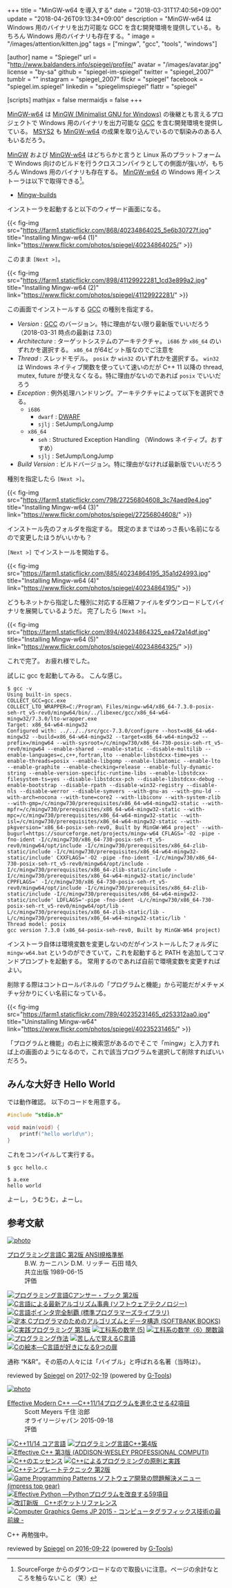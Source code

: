 +++
title = "MinGW-w64 を導入する"
date = "2018-03-31T17:40:56+09:00"
update = "2018-04-26T09:13:34+09:00"
description = "MinGW-w64 は Windows 用のバイナリを出力可能な GCC を含む開発環境を提供している。もちろん Windows 用のバイナリも存在する。"
image = "/images/attention/kitten.jpg"
tags = ["mingw", "gcc", "tools", "windows"]

[author]
  name      = "Spiegel"
  url       = "http://www.baldanders.info/spiegel/profile/"
  avatar    = "/images/avatar.jpg"
  license   = "by-sa"
  github    = "spiegel-im-spiegel"
  twitter   = "spiegel_2007"
  tumblr    = ""
  instagram = "spiegel_2007"
  flickr    = "spiegel"
  facebook  = "spiegel.im.spiegel"
  linkedin  = "spiegelimspiegel"
  flattr    = "spiegel"

[scripts]
  mathjax = false
  mermaidjs = false
+++

[MinGW-w64] は [MinGW (Minimalist GNU for Windows)](http://www.mingw.org/) の後継とも言えるプロジェクトで Windows 用のバイナリを出力可能な [GCC] を含む開発環境を提供している。
[MSYS2] も [MinGW-w64] の成果を取り込んでいるので馴染みのある人もいるだろう。

[MinGW] および [MinGW-w64] はどちらかと言うと Linux 系のプラットフォームで Windows 向けのビルドを行うクロスコンパイラとしての側面が強いが，もちろん Windows 用のバイナリも存在する。
[MinGW-w64] の Windows 用インストーラは以下で取得できる[^sf1]。

[^sf1]: SourceForge からのダウンロードなので取扱いに注意。ページの余計なところを触らないこと（笑）

- [Mingw-builds](http://mingw-w64.org/doku.php/download/mingw-builds)

インストーラを起動すると以下のウィザード画面になる。

{{< fig-img src="https://farm1.staticflickr.com/868/40234864025_5e6b30727f.jpg" title="Installing Mingw-w64 (1)" link="https://www.flickr.com/photos/spiegel/40234864025/" >}}

このまま `[Next >]`。

{{< fig-img src="https://farm1.staticflickr.com/898/41129922281_1cd3e899a2.jpg" title="Installing Mingw-w64 (2)" link="https://www.flickr.com/photos/spiegel/41129922281/" >}}

この画面でインストールする [GCC] の種別を指定する。

- *Version* : [GCC] のバージョン。特に理由がない限り最新版でいいだろう（2018-03-31 時点の最新は 7.3.0）
- *Architecture* : ターゲットシステムのアーキテクチャ。 `i686` か `x86_64` のいずれかを選択する。 `x86_64` が64ビット版なのでご注意を
- *Thread* : スレッドモデル。 `posix` か `win32` のいずれかを選択する。 `win32` は Windows ネイティブ関数を使っていて速いのだが C++ 11 以降の thread, mutex, future が使えなくなる。特に理由がないのであれば `posix` でいいだろう
- *Exception* : 例外処理ハンドリング。アーキテクチャによって以下を選択できる。
    - `i686`
        - `dwarf` : [DWARF](http://ja.wikipedia.org/wiki/DWARF)
        - `sjlj` : SetJump/LongJump
    - `x86_64`
        - `seh` : Structured Exception Handling （Windows ネイティブ。おすすめ）
        - `sjlj` : SetJump/LongJump
- *Build Version* : ビルドバージョン。特に理由がなければ最新版でいいだろう

種別を指定したら `[Next >]`。

{{< fig-img src="https://farm1.staticflickr.com/798/27256804608_3c74aed9e4.jpg" title="Installing Mingw-w64 (3)" link="https://www.flickr.com/photos/spiegel/27256804608/" >}}

インストール先のフォルダを指定する。
既定のままではめっさ長い名前になるので変更したほうがいいかも？

`[Next >]` でインストールを開始する。

{{< fig-img src="https://farm1.staticflickr.com/885/40234864195_35a1d24993.jpg" title="Installing Mingw-w64 (4)" link="https://www.flickr.com/photos/spiegel/40234864195/" >}}

どうもネットから指定した種別に対応する圧縮ファイルをダウンロードしてバイナリを展開しているようだ。
完了したら `[Next >]`。

{{< fig-img src="https://farm1.staticflickr.com/894/40234864325_ea472a14df.jpg" title="Installing Mingw-w64 (5)" link="https://www.flickr.com/photos/spiegel/40234864325/" >}}

これで完了。
お疲れ様でした。

試しに gcc を起動してみる。
こんな感じ。

```text
$ gcc -v
Using built-in specs.
COLLECT_GCC=gcc.exe
COLLECT_LTO_WRAPPER=C:/Program\ Files/mingw-w64/x86_64-7.3.0-posix-seh-rt_v5-rev0/mingw64/bin/../libexec/gcc/x86_64-w64-mingw32/7.3.0/lto-wrapper.exe
Target: x86_64-w64-mingw32
Configured with: ../../../src/gcc-7.3.0/configure --host=x86_64-w64-mingw32 --build=x86_64-w64-mingw32 --target=x86_64-w64-mingw32 --prefix=/mingw64 --with-sysroot=/c/mingw730/x86_64-730-posix-seh-rt_v5-rev0/mingw64 --enable-shared --enable-static --disable-multilib --enable-languages=c,c++,fortran,lto --enable-libstdcxx-time=yes --enable-threads=posix --enable-libgomp --enable-libatomic --enable-lto --enable-graphite --enable-checking=release --enable-fully-dynamic-string --enable-version-specific-runtime-libs --enable-libstdcxx-filesystem-ts=yes --disable-libstdcxx-pch --disable-libstdcxx-debug --enable-bootstrap --disable-rpath --disable-win32-registry --disable-nls --disable-werror --disable-symvers --with-gnu-as --with-gnu-ld --with-arch=nocona --with-tune=core2 --with-libiconv --with-system-zlib --with-gmp=/c/mingw730/prerequisites/x86_64-w64-mingw32-static --with-mpfr=/c/mingw730/prerequisites/x86_64-w64-mingw32-static --with-mpc=/c/mingw730/prerequisites/x86_64-w64-mingw32-static --with-isl=/c/mingw730/prerequisites/x86_64-w64-mingw32-static --with-pkgversion='x86_64-posix-seh-rev0, Built by MinGW-W64 project' --with-bugurl=https://sourceforge.net/projects/mingw-w64 CFLAGS='-O2 -pipe -fno-ident -I/c/mingw730/x86_64-730-posix-seh-rt_v5-rev0/mingw64/opt/include -I/c/mingw730/prerequisites/x86_64-zlib-static/include -I/c/mingw730/prerequisites/x86_64-w64-mingw32-static/include' CXXFLAGS='-O2 -pipe -fno-ident -I/c/mingw730/x86_64-730-posix-seh-rt_v5-rev0/mingw64/opt/include -I/c/mingw730/prerequisites/x86_64-zlib-static/include -I/c/mingw730/prerequisites/x86_64-w64-mingw32-static/include' CPPFLAGS=' -I/c/mingw730/x86_64-730-posix-seh-rt_v5-rev0/mingw64/opt/include -I/c/mingw730/prerequisites/x86_64-zlib-static/include -I/c/mingw730/prerequisites/x86_64-w64-mingw32-static/include' LDFLAGS='-pipe -fno-ident -L/c/mingw730/x86_64-730-posix-seh-rt_v5-rev0/mingw64/opt/lib -L/c/mingw730/prerequisites/x86_64-zlib-static/lib -L/c/mingw730/prerequisites/x86_64-w64-mingw32-static/lib '
Thread model: posix
gcc version 7.3.0 (x86_64-posix-seh-rev0, Built by MinGW-W64 project)
```

インストーラ自体は環境変数を変更しないのだがインストールしたフォルダに `mingw-w64.bat` というのができていて，これを起動すると PATH を追加してコマンドプロンプトを起動する。
常用するのであれば自前で環境変数を変更すればよい。

削除する際はコントロールパネルの「プログラムと機能」から可能だがメチャメチャ分かりにくい名前になっている。

{{< fig-img src="https://farm1.staticflickr.com/789/40235231465_d253312aa0.jpg" title="Uninstalling Mingw-w64" link="https://www.flickr.com/photos/spiegel/40235231465/" >}}

「プログラムと機能」の右上に検索窓があるのでそこで「mingw」と入力すれば上の画面のようになるので，これで該当プログラムを選択して削除すればいいだろう。

## みんな大好き Hello World

では動作確認。
以下のコードを用意する。

```c
#include "stdio.h"

void main(void) {
    printf("hello world\n");
}
```

これをコンパイルして実行する。

```text
$ gcc hello.c

$ a.exe
hello world
```

よーし，うむうむ，よーし。

[GCC]: https://gcc.gnu.org/ "GCC, the GNU Compiler Collection - GNU Project - Free Software Foundation (FSF)"
[MinGW-w64]: http://mingw-w64.org/ "Mingw-w64 - GCC for Windows 64 & 32 bits [mingw-w64]"
[MinGW]: http://www.mingw.org/ "MinGW | Minimalist GNU for Windows"
[MSYS2]: http://msys2.github.io/ "MSYS2 installer"

## 参考文献

<div class="hreview" ><a class="item url" href="http://www.amazon.co.jp/exec/obidos/ASIN/4320026926/baldandersinf-22/"><img src="https://images-fe.ssl-images-amazon.com/images/I/41W69WGATNL._SL160_.jpg" alt="photo" class="photo"  /></a><dl ><dt class="fn"><a class="item url" href="http://www.amazon.co.jp/exec/obidos/ASIN/4320026926/baldandersinf-22/">プログラミング言語C 第2版 ANSI規格準拠</a></dt><dd>B.W. カーニハン D.M. リッチー 石田 晴久 </dd><dd>共立出版 1989-06-15</dd><dd>評価<abbr class="rating" title="5"><img src="http://g-images.amazon.com/images/G/01/detail/stars-5-0.gif" alt="" /></abbr> </dd></dl><p class="similar"><a href="http://www.amazon.co.jp/exec/obidos/ASIN/4320027485/baldandersinf-22/" target="_top"><img src="http://images.amazon.com/images/P/4320027485.09._SCTHUMBZZZ_.jpg"  alt="プログラミング言語Cアンサー・ブック 第2版"  /></a> <a href="http://www.amazon.co.jp/exec/obidos/ASIN/4874084141/baldandersinf-22/" target="_top"><img src="http://images.amazon.com/images/P/4874084141.09._SCTHUMBZZZ_.jpg"  alt="C言語による最新アルゴリズム事典 (ソフトウェアテクノロジー)"  /></a> <a href="http://www.amazon.co.jp/exec/obidos/ASIN/4774111422/baldandersinf-22/" target="_top"><img src="http://images.amazon.com/images/P/4774111422.09._SCTHUMBZZZ_.jpg"  alt="C言語ポインタ完全制覇 (標準プログラマーズライブラリ)"  /></a> <a href="http://www.amazon.co.jp/exec/obidos/ASIN/4797304952/baldandersinf-22/" target="_top"><img src="http://images.amazon.com/images/P/4797304952.09._SCTHUMBZZZ_.jpg"  alt="定本 Cプログラマのためのアルゴリズムとデータ構造 (SOFTBANK BOOKS)"  /></a> <a href="http://www.amazon.co.jp/exec/obidos/ASIN/4900900648/baldandersinf-22/" target="_top"><img src="http://images.amazon.com/images/P/4900900648.09._SCTHUMBZZZ_.jpg"  alt="C実践プログラミング 第3版"  /></a> <a href="http://www.amazon.co.jp/exec/obidos/ASIN/4781908535/baldandersinf-22/" target="_top"><img src="http://images.amazon.com/images/P/4781908535.09._SCTHUMBZZZ_.jpg"  alt="工科系の数学 (5)"  /></a> <a href="http://www.amazon.co.jp/exec/obidos/ASIN/4781908896/baldandersinf-22/" target="_top"><img src="http://images.amazon.com/images/P/4781908896.09._SCTHUMBZZZ_.jpg"  alt="工科系の数学〈6〉関数論"  /></a> <a href="http://www.amazon.co.jp/exec/obidos/ASIN/4756136494/baldandersinf-22/" target="_top"><img src="http://images.amazon.com/images/P/4756136494.09._SCTHUMBZZZ_.jpg"  alt="プログラミング作法"  /></a> <a href="http://www.amazon.co.jp/exec/obidos/ASIN/4798030147/baldandersinf-22/" target="_top"><img src="http://images.amazon.com/images/P/4798030147.09._SCTHUMBZZZ_.jpg"  alt="苦しんで覚えるC言語"  /></a> <a href="http://www.amazon.co.jp/exec/obidos/ASIN/4798101036/baldandersinf-22/" target="_top"><img src="http://images.amazon.com/images/P/4798101036.09._SCTHUMBZZZ_.jpg"  alt="Cの絵本―C言語が好きになる9つの扉"  /></a> </p>
<p class="description">通称 “K&amp;R”。その筋の人々には「バイブル」と呼ばれる名著（当時は）。</p>
<p class="gtools" >reviewed by <a href='#maker' class='reviewer'>Spiegel</a> on <abbr class="dtreviewed" title="2017-02-19">2017-02-19</abbr> (powered by <a href="http://www.goodpic.com/mt/aws/index.html" >G-Tools</a>)</p>
</div>

<div class="hreview" ><a class="item url" href="http://www.amazon.co.jp/exec/obidos/ASIN/4873117364/baldandersinf-22/"><img src="http://ecx.images-amazon.com/images/I/51ng4usMVYL._SL160_.jpg" alt="photo" class="photo"  /></a><dl ><dt class="fn"><a class="item url" href="http://www.amazon.co.jp/exec/obidos/ASIN/4873117364/baldandersinf-22/">Effective Modern C++ ―C++11/14プログラムを進化させる42項目</a></dt><dd>Scott Meyers 千住 治郎 </dd><dd>オライリージャパン 2015-09-18</dd><dd>評価<abbr class="rating" title="4"><img src="http://g-images.amazon.com/images/G/01/detail/stars-4-0.gif" alt="" /></abbr> </dd></dl><p class="similar"><a href="http://www.amazon.co.jp/exec/obidos/ASIN/4048694243/baldandersinf-22/" target="_top"><img src="http://images.amazon.com/images/P/4048694243.09._SCTHUMBZZZ_.jpg"  alt="C++11/14 コア言語"  /></a> <a href="http://www.amazon.co.jp/exec/obidos/ASIN/4797375957/baldandersinf-22/" target="_top"><img src="http://images.amazon.com/images/P/4797375957.09._SCTHUMBZZZ_.jpg"  alt="プログラミング言語C++第4版"  /></a> <a href="http://www.amazon.co.jp/exec/obidos/ASIN/4621066099/baldandersinf-22/" target="_top"><img src="http://images.amazon.com/images/P/4621066099.09._SCTHUMBZZZ_.jpg"  alt="Effective C++ 第3版 (ADDISON-WESLEY PROFESSIONAL COMPUTI)"  /></a> <a href="http://www.amazon.co.jp/exec/obidos/ASIN/4797384778/baldandersinf-22/" target="_top"><img src="http://images.amazon.com/images/P/4797384778.09._SCTHUMBZZZ_.jpg"  alt="C++のエッセンス"  /></a> <a href="http://www.amazon.co.jp/exec/obidos/ASIN/4048930516/baldandersinf-22/" target="_top"><img src="http://images.amazon.com/images/P/4048930516.09._SCTHUMBZZZ_.jpg"  alt="C++によるプログラミングの原則と実践"  /></a> <a href="http://www.amazon.co.jp/exec/obidos/ASIN/4797376686/baldandersinf-22/" target="_top"><img src="http://images.amazon.com/images/P/4797376686.09._SCTHUMBZZZ_.jpg"  alt="C++テンプレートテクニック 第2版"  /></a> <a href="http://www.amazon.co.jp/exec/obidos/ASIN/4844338900/baldandersinf-22/" target="_top"><img src="http://images.amazon.com/images/P/4844338900.09._SCTHUMBZZZ_.jpg"  alt="Game Programming Patterns ソフトウェア開発の問題解決メニュー (impress top gear)"  /></a> <a href="http://www.amazon.co.jp/exec/obidos/ASIN/4873117569/baldandersinf-22/" target="_top"><img src="http://images.amazon.com/images/P/4873117569.09._SCTHUMBZZZ_.jpg"  alt="Effective Python ―Pythonプログラムを改良する59項目"  /></a> <a href="http://www.amazon.co.jp/exec/obidos/ASIN/4774174084/baldandersinf-22/" target="_top"><img src="http://images.amazon.com/images/P/4774174084.09._SCTHUMBZZZ_.jpg"  alt="改訂新版　C++ポケットリファレンス"  /></a> <a href="http://www.amazon.co.jp/exec/obidos/ASIN/4862462928/baldandersinf-22/" target="_top"><img src="http://images.amazon.com/images/P/4862462928.09._SCTHUMBZZZ_.jpg"  alt="Computer Graphics Gems JP 2015 - コンピュータグラフィックス技術の最前線 -"  /></a> </p>
<p class="description">C++ 再勉強中。</p>
<p class="gtools" >reviewed by <a href='#maker' class='reviewer'>Spiegel</a> on <abbr class="dtreviewed" title="2016-09-22">2016-09-22</abbr> (powered by <a href="http://www.goodpic.com/mt/aws/index.html" >G-Tools</a>)</p>
</div>
